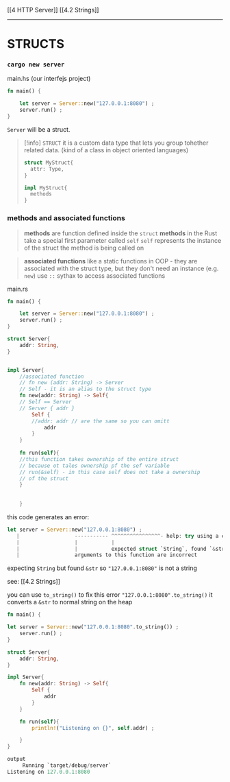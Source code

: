 [[4 HTTP Server]]
[[4.2 Strings]]



----
# STRUCTS
### `cargo new server`

main.hs (our interfejs project)
```rust
fn main() {

	let server = Server::new("127.0.0.1:8080") ;
	server.run() ;
}
```

`Server`  will be a struct.

>[!info] `STRUCT`
>it is a custom data type that lets you group tohether related data.
>(kind of a class in object oriented languages)
>```rust
>struct MyStruct{ 
>	attr: Type,
>}
>
>impl MyStruct{
>	methods
>}
>```

### methods and associated functions
> **methods** are function defined inside the `struct`
> **methods** in the Rust take a special first parameter called `self`
> `self` represents the instance of the struct the method is being called on

>**associated functions** like a static functions in OOP - they are associated with the struct type, but they don't need an instance (e.g. `new`)
>use `::` sythax to access associated functions


main.rs
```rust
fn main() {

	let server = Server::new("127.0.0.1:8080") ;
	server.run() ;
}

struct Server{
	addr: String,
}


impl Server{
	//associated function
	// fn new (addr: String) -> Server
	// Self - it is an alias to the struct type
	fn new(addr: String) -> Self{
	// Self == Server
	// Server { addr }
		Self {
		//addr: addr // are the same so you can omitt
			addr
		}
	}
	
	fn run(self){
	//this function takes ownership of the entire struct
	// because ot tales ownership pf the sef variable
	// run(&self) - in this case self does not take a ownership
	// of the struct
	}
	 
	
	}
```


this code generates an error:
```rust
let server = Server::new("127.0.0.1:8080") ;
   |                  ----------- ^^^^^^^^^^^^^^^^- help: try using a conversion method: `.to_string()`
   |                  |           |
   |                  |           expected struct `String`, found `&str`
   |                  arguments to this function are incorrect
```
expecting `String` but found `&str`
so `"127.0.0.1:8080"` is not a string

see: [[4.2 Strings]]

you can use `to_string()` to fix this error
`"127.0.0.1:8080".to_string()` it converts a `&str` to normal string on the heap

```rust
fn main() {

let server = Server::new("127.0.0.1:8080".to_string()) ;
	server.run() ;
}

struct Server{
	addr: String,
}

impl Server{
	fn new(addr: String) -> Self{
		Self {
			addr
		}
	}

	fn run(self){
		println!("Listening on {}", self.addr) ;

	}
}

output
     Running `target/debug/server`
Listening on 127.0.0.1:8080
```







